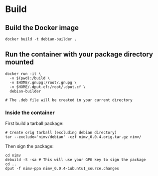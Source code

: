 # Build

## Build the Docker image

```shell
docker build -t debian-builder .
```

## Run the container with your package directory mounted

```shell
docker run -it \
  -v $(pwd):/build \
  -v $HOME/.gnupg:/root/.gnupg \
  -v $HOME/.dput.cf:/root/.dput.cf \
  debian-builder

# The .deb file will be created in your current directory
```

### Inside the container
First build a tarball package:
```shell
# Create orig tarball (excluding debian directory)
tar --exclude='nimv/debian' -czf nimv_0.0.4.orig.tar.gz nimv/
```

Then sign the package:
```shell
cd nimv
debuild -S -sa # This will use your GPG key to sign the package
cd ..
dput -f nimv-ppa nimv_0.0.4-1ubuntu1_source.changes
```

